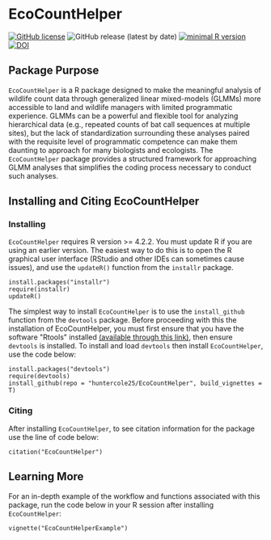 # EcoCountHelper  
  
<a href="https://github.com/huntercole25/EcoCountHelper/blob/master/LICENSE"><img alt="GitHub license" src="https://img.shields.io/github/license/huntercole25/EcoCountHelper"></a>
<img alt="GitHub release (latest by date)" src="https://img.shields.io/github/v/release/huntercole25/EcoCountHelper">
[![minimal R version](https://img.shields.io/badge/R%20%3E%3D-4.2.2-blueviolet)](https://cran.r-project.org/)
<a href="https://zenodo.org/badge/latestdoi/268901372"><img src="https://zenodo.org/badge/268901372.svg" alt="DOI"></a>



## Package Purpose

`EcoCountHelper` is a R package designed to make the meaningful analysis of wildlife count data through generalized linear mixed-models (GLMMs) more accessible to land and 
wildlife managers with limited programmatic experience. GLMMs can be a powerful and flexible tool for analyzing hierarchical data 
(e.g., repeated counts of bat call sequences at multiple sites), but the lack of standardization surrounding these analyses paired with the requisite level of programmatic 
competence can make them daunting to approach for many biologists and ecologists. The `EcoCountHelper` package provides a structured framework for approaching GLMM analyses 
that simplifies the coding process necessary to conduct such analyses.


## Installing and Citing EcoCountHelper

### Installing
`EcoCountHelper` requires R version >= 4.2.2. You must update R if you are using an earlier version. The easiest way to do this is to open the R graphical user interface (RStudio and other IDEs can sometimes cause issues), and use the `updateR()` function from the `installr` package.

```
install.packages("installr")
require(installr)
updateR()
```

The simplest way to install `EcoCountHelper` is to use the `install_github` function from the `devtools` package. Before proceeding with this the installation of EcoCountHelper, you must first ensure that you have the software "Rtools" installed [(available through this link)](https://cran.r-project.org/bin/windows/Rtools/), then ensure `devtools` is installed. To install and load `devtools` then install `EcoCountHelper`, use the code below:

```
install.packages("devtools")
require(devtools)
install_github(repo = "huntercole25/EcoCountHelper", build_vignettes = T)
```

### Citing

After installing `EcoCountHelper`, to see citation information for the package use the line of code below:

```
citation("EcoCountHelper")
```

## Learning More  
For an in-depth example of the workflow and functions associated with this package, run the code below in your R session after installing `EcoCountHelper`:  
```
vignette("EcoCountHelperExample")
```
